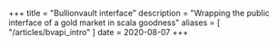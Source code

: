 +++
title = "Bullionvault interface"
description = "Wrapping the public interface of a gold market in scala goodness"
aliases = [ "/articles/bvapi_intro" ]
date = 2020-08-07
+++


[1]: http://www.uncarved.com/articles/bvapi_intro
[2]: http://www.uncarved.com/
[3]: http://www.uncarved.com/articles/contact
[4]: http://www.uncarved.com/login/
